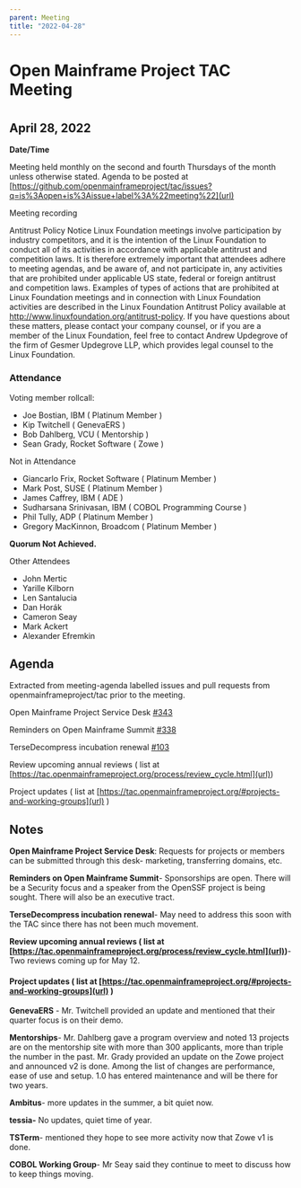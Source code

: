 ```yaml
---
parent: Meeting
title: "2022-04-28"
---
```



# Open Mainframe Project TAC Meeting 
#  
## **April 28, 2022**


**Date/Time**

Meeting held monthly on the second and fourth Thursdays of the month unless otherwise stated. 
Agenda to be posted at [https://github.com/openmainframeproject/tac/issues?q=is%3Aopen+is%3Aissue+label%3A%22meeting%22](url)

Meeting recording

Antitrust Policy Notice
Linux Foundation meetings involve participation by industry competitors, and it is the intention of the Linux Foundation to conduct all of its activities in accordance with applicable antitrust and competition laws. It is therefore extremely important that attendees adhere to meeting agendas, and be aware of, and not participate in, any activities that are prohibited under applicable US state, federal or foreign antitrust and competition laws.
Examples of types of actions that are prohibited at Linux Foundation meetings and in connection with Linux Foundation activities are described in the Linux Foundation Antitrust Policy available at http://www.linuxfoundation.org/antitrust-policy. If you have questions about these matters, please contact your company counsel, or if you are a member of the Linux Foundation, feel free to contact Andrew Updegrove of the firm of Gesmer Updegrove LLP, which provides legal counsel to the Linux Foundation.

### Attendance
Voting member rollcall:
- Joe Bostian, IBM ( Platinum Member )
- Kip Twitchell ( GenevaERS )
- Bob Dahlberg, VCU ( Mentorship )
- Sean Grady, Rocket Software ( Zowe )

Not in Attendance
- Giancarlo Frix, Rocket Software ( Platinum Member )
- Mark Post, SUSE ( Platinum Member )
- James Caffrey, IBM ( ADE )
- Sudharsana Srinivasan, IBM ( COBOL Programming Course )
- Phil Tully, ADP ( Platinum Member )
- Gregory MacKinnon, Broadcom ( Platinum Member )
 
**Quorum Not Achieved.**

Other Attendees

- John Mertic
- Yarille Kilborn
- Len Santalucia
- Dan Horák
- Cameron Seay
- Mark Ackert
- Alexander Efremkin

## Agenda
Extracted from meeting-agenda labelled issues and pull requests from openmainframeproject/tac prior to the meeting.
 
Open Mainframe Project Service Desk [#343](url)

Reminders on Open Mainframe Summit [#338](url)

TerseDecompress incubation renewal [#103](url)

Review upcoming annual reviews ( list at [https://tac.openmainframeproject.org/process/review_cycle.html](url))

Project updates ( list at [https://tac.openmainframeproject.org/#projects-and-working-groups](url) )

## Notes

**Open Mainframe Project Service Desk**: Requests for projects or members can be submitted through this desk- marketing, transferring domains, etc.
 
**Reminders on Open Mainframe Summit**- Sponsorships are open. There will be a Security focus and a speaker from the OpenSSF project is being sought. There will also be an executive tract.
 
**TerseDecompress incubation renewal**- May need to address this soon with the TAC since there has not been much movement.
 
**Review upcoming annual reviews ( list at [https://tac.openmainframeproject.org/process/review_cycle.html](url))**- Two reviews coming up for May 12.
 
#### Project updates ( list at [https://tac.openmainframeproject.org/#projects-and-working-groups](url) )

**GenevaERS** - Mr. Twitchell provided an update and mentioned that their quarter focus is on their demo.

**Mentorships**- Mr. Dahlberg gave a program overview and noted 13 projects are on the mentorship site with more than 300 applicants, more than triple the number in the past.
Mr. Grady provided an update on the Zowe project and announced v2 is done. Among the list of changes are performance, ease of use and setup. 1.0 has entered maintenance and will be there for two years.

**Ambitus**- more updates in the summer, a bit quiet now.

**tessia-** No updates, quiet time of year.

**TSTerm**- mentioned they hope to see more activity now that Zowe v1 is done.

**COBOL Working Group**- Mr Seay said they continue to meet to discuss how to keep things moving.
 
 

